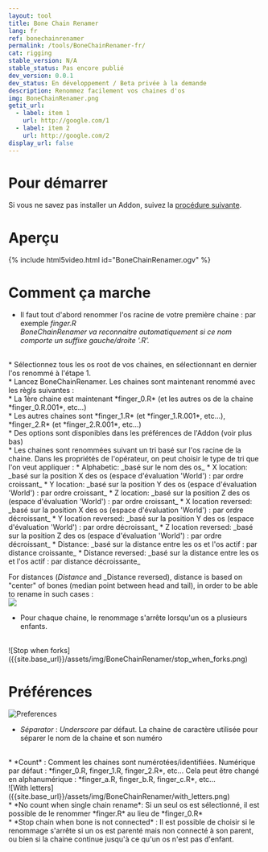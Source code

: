 ```yaml
---
layout: tool
title: Bone Chain Renamer
lang: fr
ref: bonechainrenamer
permalink: /tools/BoneChainRenamer-fr/
cat: rigging
stable_version: N/A
stable_status: Pas encore publié
dev_version: 0.0.1
dev_status: En développement / Beta privée à la demande
description: Renommez facilement vos chaines d'os
img: BoneChainRenamer.png
getit_url:
  - label: item 1
    url: http://google.com/1
  - label: item 2
    url: http://google.com/2
display_url: false
---
```


# Pour démarrer
Si vous ne savez pas installer un Addon, suivez la [procédure suivante][1].  

# Aperçu

{% include html5video.html id="BoneChainRenamer.ogv" %}

# Comment ça marche

* Il faut tout d'abord renommer l'os racine de votre première chaine : par exemple *finger.R*  
*BoneChainRenamer va reconnaitre automatiquement si ce nom comporte un suffixe gauche/droite '.R'.*  
<br/>
* Sélectionnez tous les os root de vos chaines, en sélectionnant en dernier l'os renommé à l'étape 1.  
<br/>
* Lancez BoneChainRenamer. Les chaines sont maintenant renommé avec les règls suivantes :  
<br/>
  * La 1ère chaine est maintenant *finger_0.R* (et les autres os de la chaine *finger_0.R.001*, etc...)  
<br/>
  * Les autres chaines sont *finger_1.R* (et *finger_1.R.001*, etc...), *finger_2.R* (et *finger_2.R.001*, etc...)  
<br/>
  * Des options sont disponibles dans les préférences de l'Addon (voir plus bas)  
<br/>
* Les chaines sont renommées suivant un tri basé sur l'os racine de la chaine. Dans les propriétés de l'opérateur, on peut choisir le type de tri que l'on veut appliquer :    
  * Alphabetic: _basé sur le nom des os_
  * X location: _basé sur la position X des os (espace d'évaluation 'World') : par ordre croissant_
  * Y location: _basé sur la position Y des os (espace d'évaluation 'World') : par ordre croissant_
  * Z location: _basé sur la position Z des os (espace d'évaluation 'World') : par ordre croissant_
  * X location reversed: _basé sur la position X des os (espace d'évaluation 'World') : par ordre décroissant_
  * Y location reversed: _basé sur la position Y des os (espace d'évaluation 'World') : par ordre décroissant_
  * Z location reversed: _basé sur la position Z des os (espace d'évaluation 'World') : par ordre décroissant_
  * Distance: _basé sur la distance entre les os et l'os actif : par distance croissante_
  * Distance reversed: _basé sur la distance entre les os et l'os actif : par distance décroissante_

For distances (_Distance_ and _Distance reversed), distance is based on "center" of bones (median point between head and tail), in order to be able to rename in such cases :  
![][2]
<br/>
  * Pour chaque chaine, le renommage s'arrête lorsqu'un os a plusieurs enfants.  
<br/>
![Stop when forks]({{site.base_url}}/assets/img/BoneChainRenamer/stop_when_forks.png)
<br/>

# Préférences

![Preferences]({{site.base_url}}/assets/img/BoneChainRenamer/preferences.png)

* *Séparator* : *Underscore* par défaut. La chaine de caractère utilisée pour séparer le nom de la chaine et son numéro  
<br/>
* *Count* : Comment les chaines sont numérotées/identifiées. Numérique par défaut : *finger_0.R, finger_1.R, finger_2.R*, etc...  
Cela peut être changé en alphanumérique : *finger_a.R, finger_b.R, finger_c.R*, etc...  
<br/>
![With letters]({{site.base_url}}/assets/img/BoneChainRenamer/with_letters.png)
<br/>
* *No count when single chain rename*: Si un seul os est sélectionné, il est possible de le renommer *finger.R* au lieu de *finger_0.R*  
<br/>
* *Stop chain when bone is not connected* : Il est possible de choisir si le renommage s'arrête si un os est parenté mais non connecté à son parent, ou bien si la chaine continue jusqu'à ce qu'un os n'est pas d'enfant.


[1]: {{site.base_url}}/AddonInstallation-fr/
[2]: {{site.base_url}}/assets/img/BoneChainRenamer/by_distance.png
